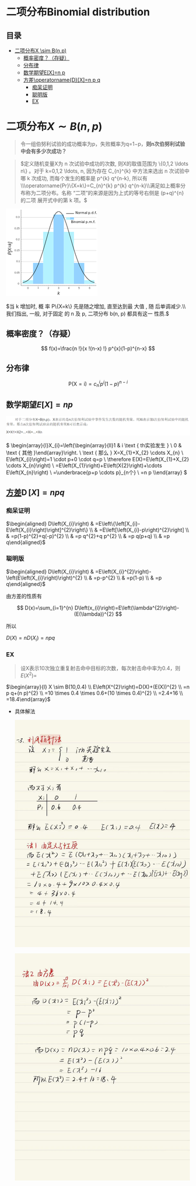 # 二项分布Binomial distribution

## 目录

-   [二项分布X \sim B(n,p)](#二项分布X-sim-Bnp)
    -   [概率密度？（存疑）](#概率密度存疑)
    -   [分布律](#分布律)
    -   [数学期望E\[X\]=n p](#数学期望EXn-p)
    -   [方差\operatorname{D}\[X\]=n p q](#方差operatornameDXn-p-q)
        -   [痴呆证明](#痴呆证明)
        -   [聪明版](#聪明版)
        -   [EX ](#EX-)

# 二项分布$X \sim B(n,p)$

> 令一组伯努利试验的成功概率为p，失败概率为q=1−p，**则n次伯努利试验中会有多少次成功？**

> $定义随机变量X为 n 次试验中成功的次数, 则X的取值范围为 \{0,1,2 \ldots n\} 。对于 k=0,1,2 \ldots, n, 因为存在 C_{n}^{k} 中方法来选出 n 次试验中哪 k 次成功, 而每个发生的概率是 p^{k} q^{n-k}, 所以有\\\operatorname{Pr}\{X=k\}=C_{n}^{k} p^{k} q^{n-k}\\满足如上概率分布称为二项分布。名称 “二项”的来源是因为上式的等号右侧是 (p+q)^{n} 的二项 展开式中的第 k 项。$

![](image/image_Ugx4s0Ac92.png)

$当 k 增加时, 概 率 P\{X=k\} 先是随之增加, 直至达到最 大值 , 随 后单调减少.\\ 我们指出, 一般, 对于固定 的 n 及 p, 二项分布 b(n, p) 都具有这一 性质.$

## 概率密度？（存疑）

$$
f(x)=\frac{n !}{x !(n-x) !} p^{x}(1-p)^{n-x}
$$

## 分布律

$$
\mathrm{P}(\mathrm{X}=\mathrm{i})=c_{n}^{i} p^{i}(1-p)^{n-i}
$$

## 数学期望$E[X]=n p$

![](image/image_VNeHeLYGCr.png)

$   \begin{array}{l}X_{i}=\left\{\begin{array}{ll}1 & i \text { th实验发生 } \\ 0 & \text { 其他 }\end{array}\right. \\ \text { 那么 } X=X_{1}+X_{2} \cdots X_{n} \\ E\left(X_{i}\right)=1 \cdot p+0 \cdot q=p \\ \therefore E(X)=E\left(X_{1}+X_{2} \cdots X_{n}\right) \\ =E\left(X_{1}\right)+E\left(X{2}\right)+\cdots E\left(X_{n}\right) \\ =\underbrace{p+p \cdots p}_{n个} \\ =n p \\\end{array} $

## [方差](../方差/方差.md "方差")$\operatorname{D}[X]=n p q$

### 痴呆证明

$\begin{aligned} D\left(X_{i}\right) & =E\left\{\left[X_{i}-E\left(X_{i}\right)\right]^{2}\right\} \\ & =E\left[\left(X_{i}-p\right)^{2}\right] \\ & =p(1-p)^{2}+q(-p)^{2} \\ & =p q^{2}+q p^{2} \\ & =p q(p+q) \\ & =p q\end{aligned}$

### 聪明版

$\begin{aligned} D\left(X_{i}\right) & =E\left(X_{i}^{2}\right)-\left(E\left(X_{i}\right)\right)^{2} \\ & =p-p^{2} \\ & =p(1-p) \\ & =p q\end{aligned}$

由方差的性质有

$$
D(x)=\sum_{i=1}^{n} D\left(x_{i}\right)=E\left(\lambda^{2}\right)-(E(\lambda))^{2}
$$

所以

$D(X)=n D(X_i)=n p q$

### EX&#x20;

> 设X表示10次独立重复射击命中目标的次数，每次射击命中率为0.4，则$E(X^2)=$

$\begin{array}{l} X \sim B(10,0.4) \\ E\left(X^{2}\right)=D(X)+(E(X))^{2} \\ =n p q+(n p)^{2} \\ =10 \times 0.4 \times 0.6+(10 \times 0.4)^{2} \\ =2.4+16 \\ =18.4\end{array}$

-   具体解法

    ![](image/5563329a4891bf878d3151d97ad9470_V8NiPS1Ye5.jpg)

    ![](image/bf2b27b320b14b6fccc34283bde7291_9MvxYi7VxL.jpg)

